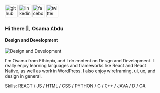 [<img src='https://cdn.jsdelivr.net/npm/simple-icons@3.0.1/icons/github.svg' alt='github' height='40'>](https://github.com/Osama-4488)  [<img src='https://cdn.jsdelivr.net/npm/simple-icons@3.0.1/icons/linkedin.svg' alt='linkedin' height='40'>](https://www.linkedin.com/in/Osamapy/)  [<img src='https://cdn.jsdelivr.net/npm/simple-icons@3.0.1/icons/facebook.svg' alt='facebook' height='40'>](https://www.facebook.com/OsamaPro)  [<img src='https://cdn.jsdelivr.net/npm/simple-icons@3.0.1/icons/twitter.svg' alt='twitter' height='40'>](https://twitter.com/@OsamaCamp)  

### Hi there 👋, Osama Abdu
#### Design and Development 
![Design and Development ](https://static1.smartbear.co/smartbearbrand/media/images/blog/what%E2%80%99s-the-best-programming-language-to-learn-first.png?ext=.png)

I'm Osama from Ethiopia, and I do content on Design and Development. I really enjoy learning languages and frameworks like React and React Native, as well as work in WordPress. I also enjoy wireframing, ui, ux, and design in general.

Skills:  REACT / JS / HTML / CSS / PYTHON / C / C++ / JAVA / D / C#. 






